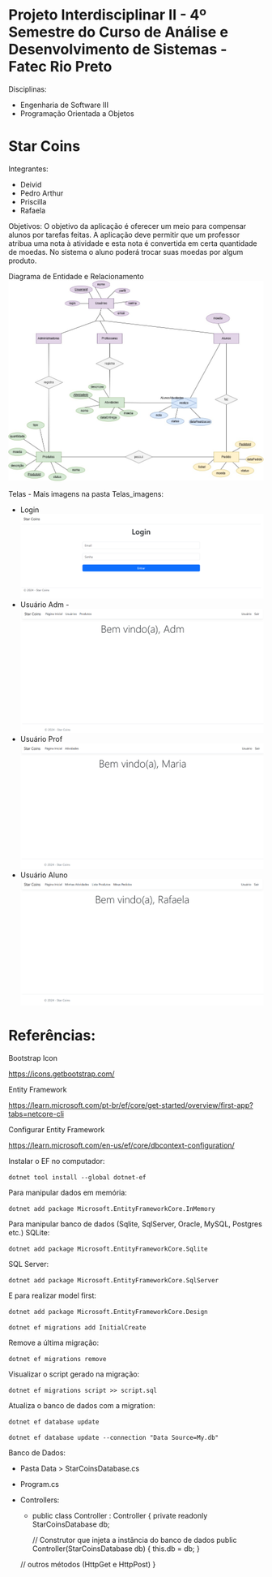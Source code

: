 # Projeto Interdisciplinar II - 4º Semestre do Curso de Análise e Desenvolvimento de Sistemas - Fatec Rio Preto

Disciplinas:
- Engenharia de Software III
- Programação Orientada a Objetos


# Star Coins

Integrantes:
- Deivid
- Pedro Arthur
- Priscilla
- Rafaela

Objetivos:
O objetivo da aplicação é oferecer um meio para compensar alunos por tarefas feitas. 
A aplicação deve permitir que um professor atribua uma nota à atividade e esta nota é convertida em certa quantidade de moedas. No sistema o aluno poderá trocar suas moedas por algum produto. 

Diagrama de Entidade e Relacionamento
![alt text](<Telas_imagens/StarCoins_ProjInterII-REAL DER Star Coin.jpg>)

Telas - Mais imagens na pasta Telas_imagens:
- Login
![alt text](Telas_imagens/Login.png)
- Usuário Adm - 
![alt text](Telas_imagens/Adm/Home_Adm.png)
- Usuário Prof
![alt text](Telas_imagens/Prof/Home_Prof.png)
- Usuário Aluno
![alt text](Telas_imagens/Aluno/Home_Aluno.png)


# Referências:

Bootstrap Icon

https://icons.getbootstrap.com/

Entity Framework

https://learn.microsoft.com/pt-br/ef/core/get-started/overview/first-app?tabs=netcore-cli

Configurar Entity Framework

https://learn.microsoft.com/en-us/ef/core/dbcontext-configuration/

Instalar o EF no computador:

`dotnet tool install --global dotnet-ef`

Para manipular dados em memória:

`dotnet add package Microsoft.EntityFrameworkCore.InMemory`

Para manipular banco de dados (Sqlite, SqlServer, Oracle, MySQL, Postgres etc.)
SQLite:

`dotnet add package Microsoft.EntityFrameworkCore.Sqlite`

SQL Server:

`dotnet add package Microsoft.EntityFrameworkCore.SqlServer`

E para realizar model first:

`dotnet add package Microsoft.EntityFrameworkCore.Design`

`dotnet ef migrations add InitialCreate`

Remove a última migração:

`dotnet ef migrations remove`

Visualizar o script gerado na migração:

`dotnet ef migrations script >> script.sql`

Atualiza o banco de dados com a migration:

`dotnet ef database update`

`dotnet ef database update --connection "Data Source=My.db"`

Banco de Dados:
- Pasta Data > StarCoinsDatabase.cs
- Program.cs
- Controllers:
    - public class <NomeModel>Controller : Controller
    {
        private readonly StarCoinsDatabase db;

        // Construtor que injeta a instância do banco de dados
        public <NomeModel>Controller(StarCoinsDatabase db)
        {
            this.db = db;
        }

    // outros métodos (HttpGet e HttpPost)
    }

